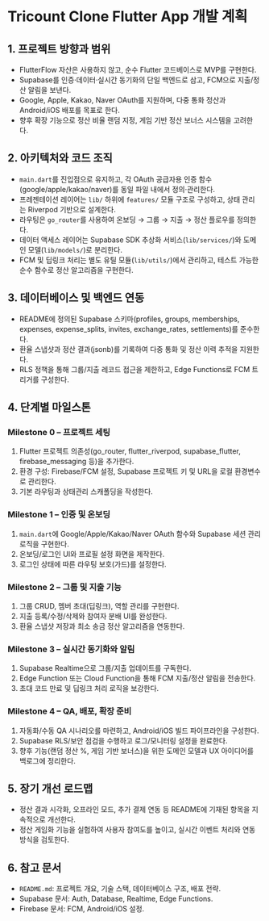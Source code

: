 # Tricount Clone Flutter App 개발 계획

## 1. 프로젝트 방향과 범위
- FlutterFlow 자산은 사용하지 않고, 순수 Flutter 코드베이스로 MVP를 구현한다.
- Supabase를 인증·데이터·실시간 동기화의 단일 백엔드로 삼고, FCM으로 지출/정산 알림을 보낸다.
- Google, Apple, Kakao, Naver OAuth를 지원하며, 다중 통화 정산과 Android/iOS 배포를 목표로 한다.
- 향후 확장 기능으로 정산 비율 랜덤 지정, 게임 기반 정산 보너스 시스템을 고려한다.

## 2. 아키텍처와 코드 조직
- `main.dart`를 진입점으로 유지하고, 각 OAuth 공급자용 인증 함수(google/apple/kakao/naver)를 동일 파일 내에서 정의·관리한다.
- 프레젠테이션 레이어는 `lib/` 하위에 `features/` 모듈 구조로 구성하고, 상태 관리는 Riverpod 기반으로 설계한다.
- 라우팅은 `go_router`를 사용하여 온보딩 → 그룹 → 지출 → 정산 플로우를 정의한다.
- 데이터 액세스 레이어는 Supabase SDK 추상화 서비스(`lib/services/`)와 도메인 모델(`lib/models/`)로 분리한다.
- FCM 및 딥링크 처리는 별도 유틸 모듈(`lib/utils/`)에서 관리하고, 테스트 가능한 순수 함수로 정산 알고리즘을 구현한다.

## 3. 데이터베이스 및 백엔드 연동
- README에 정의된 Supabase 스키마(profiles, groups, memberships, expenses, expense_splits, invites, exchange_rates, settlements)를 준수한다.
- 환율 스냅샷과 정산 결과(jsonb)를 기록하여 다중 통화 및 정산 이력 추적을 지원한다.
- RLS 정책을 통해 그룹/지출 레코드 접근을 제한하고, Edge Functions로 FCM 트리거를 구성한다.

## 4. 단계별 마일스톤
### Milestone 0 – 프로젝트 세팅
1. Flutter 프로젝트 의존성(go_router, flutter_riverpod, supabase_flutter, firebase_messaging 등)을 추가한다.
2. 환경 구성: Firebase/FCM 설정, Supabase 프로젝트 키 및 URL을 로컬 환경변수로 관리한다.
3. 기본 라우팅과 상태관리 스캐폴딩을 작성한다.

### Milestone 1 – 인증 및 온보딩
1. `main.dart`에 Google/Apple/Kakao/Naver OAuth 함수와 Supabase 세션 관리 로직을 구현한다.
2. 온보딩/로그인 UI와 프로필 설정 화면을 제작한다.
3. 로그인 상태에 따른 라우팅 보호(가드)를 설정한다.

### Milestone 2 – 그룹 및 지출 기능
1. 그룹 CRUD, 멤버 초대(딥링크), 역할 관리를 구현한다.
2. 지출 등록/수정/삭제와 참여자 분배 UI를 완성한다.
3. 환율 스냅샷 저장과 최소 송금 정산 알고리즘을 연동한다.

### Milestone 3 – 실시간 동기화와 알림
1. Supabase Realtime으로 그룹/지출 업데이트를 구독한다.
2. Edge Function 또는 Cloud Function을 통해 FCM 지출/정산 알림을 전송한다.
3. 초대 코드 만료 및 딥링크 처리 로직을 보강한다.

### Milestone 4 – QA, 배포, 확장 준비
1. 자동화/수동 QA 시나리오를 마련하고, Android/iOS 빌드 파이프라인을 구성한다.
2. Supabase RLS/보안 점검을 수행하고 로그/모니터링 설정을 완료한다.
3. 향후 기능(랜덤 정산 %, 게임 기반 보너스)을 위한 도메인 모델과 UX 아이디어를 백로그에 정리한다.

## 5. 장기 개선 로드맵
- 정산 결과 시각화, 오프라인 모드, 추가 결제 연동 등 README에 기재된 항목을 지속적으로 개선한다.
- 정산 게임화 기능을 실험하여 사용자 참여도를 높이고, 실시간 이벤트 처리와 연동 방식을 검토한다.

## 6. 참고 문서
- `README.md`: 프로젝트 개요, 기술 스택, 데이터베이스 구조, 배포 전략.
- Supabase 문서: Auth, Database, Realtime, Edge Functions.
- Firebase 문서: FCM, Android/iOS 설정.
